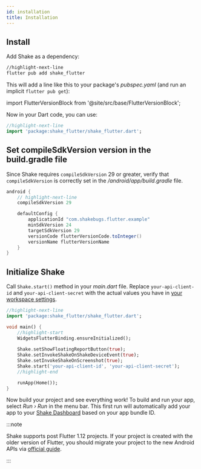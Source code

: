 ```yaml
---
id: installation
title: Installation
---
```


## Install

Add Shake as a dependency:

```bash
//highlight-next-line
flutter pub add shake_flutter
```

This will add a line like this to your package's *pubspec.yaml* (and run an implicit `flutter pub get`):

import FlutterVersionBlock from '@site/src/base/FlutterVersionBlock';

<FlutterVersionBlock></FlutterVersionBlock>

Now in your Dart code, you can use:

```dart title="main.dart"
//highlight-next-line
import 'package:shake_flutter/shake_flutter.dart';
```

## Set compileSdkVersion version in the build.gradle file
Since Shake requires `compileSdkVersion` 29 or greater, verify that `compileSdkVersion` is correctly set in the */android/app/build.gradle* file.

```groovy title="build.gradle"
android {
    // highlight-next-line
    compileSdkVersion 29

    defaultConfig {
        applicationId "com.shakebugs.flutter.example"
        minSdkVersion 24
        targetSdkVersion 29
        versionCode flutterVersionCode.toInteger()
        versionName flutterVersionName
    }
}
```

## Initialize Shake

Call `Shake.start()` method in your *main.dart* file. 
Replace `your-api-client-id` and `your-api-client-secret` with the actual values you have in [your workspace settings](https://app.shakebugs.com/settings/workspace#general).

```dart title="main.dart"
//highlight-next-line
import 'package:shake_flutter/shake_flutter.dart';

void main() {
    //highlight-start
    WidgetsFlutterBinding.ensureInitialized();
    
    Shake.setShowFloatingReportButton(true);
    Shake.setInvokeShakeOnShakeDeviceEvent(true);
    Shake.setInvokeShakeOnScreenshot(true);
    Shake.start('your-api-client-id', 'your-api-client-secret');
    //highlight-end

    runApp(Home());
}
```

Now build your project and see everything work! To build and run your
app, select *Run › Run* in the menu bar. This first run will automatically
add your app to your [Shake Dashboard](https://app.shakebugs.com/) based on your app bundle ID.

:::note

Shake supports post Flutter 1.12 projects. If your project is created with the older version
of Flutter, you should migrate your project to the new Android APIs via [official guide](https://flutter.dev/go/android-project-migration).

:::
